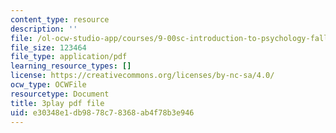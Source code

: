 ```yaml
---
content_type: resource
description: ''
file: /ol-ocw-studio-app/courses/9-00sc-introduction-to-psychology-fall-2011/e30348e1db9878c78368ab4f78b3e946_lanmHS0JwYI.pdf
file_size: 123464
file_type: application/pdf
learning_resource_types: []
license: https://creativecommons.org/licenses/by-nc-sa/4.0/
ocw_type: OCWFile
resourcetype: Document
title: 3play pdf file
uid: e30348e1-db98-78c7-8368-ab4f78b3e946
---
```

